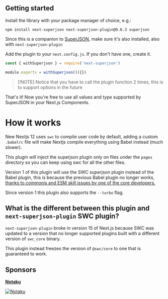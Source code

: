 ## Getting started


Install the library with your package manager of choice, e.g.:

```
npm install next-superjson next-superjson-plugin@0.6.3 superjson
```

Since this is a companion to [SuperJSON](https://github.com/blitz-js/superjson),
make sure it's also installed, also with `next-superjson-plugin`

Add the plugin to your `next.config.js`.
If you don't have one, create it.

```js
const { withSuperjson } = require('next-superjson')

module.exports = withSuperjson()({})
```

> [!NOTE] Notice that you have to call the plugin function 2 times, this is to support options in the future

That's it! Now you're free to use all values and type supported by SuperJSON in your Next.js Components.

# How it works

New Nextjs 12 uses `swc` to compile user code by default, adding a custom `.babelrc` file will make Nextjs compile everything using Babel instead (much slower).

This plugin will inject the superjson plugin only on files under the `pages` directory so you can keep using swc for all the other files.

Version 1 of this plugin will use the SWC superjson plugin instead of the Babel plugin, this is because the previous Babel plugin no longer works, [thanks to commonjs and ESM skill issues by one of the core developers.](https://github.com/blitz-js/babel-plugin-superjson-next/issues/145#issuecomment-2452145624)

Since version 1 this plugin also supports the `--turbo` flag.

## What is the different between this plugin and `next-superjson-plugin` SWC plugin?

`next-superjson-plugin` broke in version 15 of Next.js because SWC was updated to a version that no longer supported plugins built with a different version of `swc_core` binary. 

This plugin instead freezes the version of `@swc/core` to one that is guaranteed to work.

## Sponsors

[**Notaku**](https://notaku.website)

[![Notaku](https://preview.notaku.website/github_banner.jpg)](https://notaku.website)

